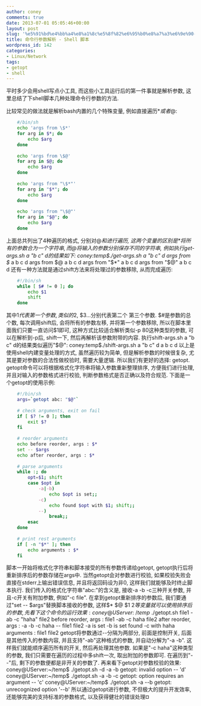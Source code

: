 ```yaml
---
author: coney
comments: true
date: 2013-07-01 05:05:46+00:00
layout: post
slug: '%e5%91%bd%e4%bb%a4%e8%a1%8c%e5%8f%82%e6%95%b0%e8%a7%a3%e6%9e%90-shell-%e8%84%9a%e6%9c%ac'
title: 命令行参数解析 - Shell 脚本
wordpress_id: 142
categories:
- Linux/Network
tags:
- getopt
- shell
---
```


平时多少会用shell写点小工具, 而这些小工具运行后的第一件事就是解析参数, 这里总结了下shell脚本几种处理命令行参数的方法.

比较常见的做法就是解析bash内置的几个特殊变量, 例如直接遍历$*或者$@:
``` bash
    #/bin/sh
    echo 'args from \$*'
    for arg in $*; do
        echo $arg
    done
    
    echo 'args from \$@'
    for arg in $@; do
        echo $arg
    done
    
    echo 'args from "\$*"'
    for arg in "$*"; do
        echo $arg
    done
    
    echo 'args from "\$@"'
    for arg in "$@"; do
        echo $arg
    done
```
上面总共列出了4种遍历的格式, 分别对$@和$*进行遍历, 这两个变量的区别是$*将所有的参数合为一个字符串, 而$@将输入的参数分别保存不同的字符串, 例如执行get-args.sh a "b c" d的结果如下:
    coney:temp$./get-args.sh a "b c" d
    args from $*
    a
    b
    c
    d
    args from $@
    a
    b
    c
    d
    args from "$*"
    a b c d
    args from "$@"
    a
    b c
    d
还有一种方法就是通过shift方法来将处理过的参数移除, 从而完成遍历:
``` bash
    #!/bin/sh
    while [ $# != 0 ]; do
        echo $1
        shift
    done
```
其中$1代表第一个参数, 类似的$2, $3...分别代表第二个 第三个参数. $#是参数的总个数, 每次调用shift后, 会将所有的参数左移, 并将第一个参数移除, 所以在脚本里面我们只要一直访问$1即可, 这种方式比较适合解析类似-p 80这种类型的参数, 可以在解析到-p后, shift一下, 然后再解析该参数附带的内容. 执行shift-args.sh a "b c" d的结果类似遍历"$@":
    coney:temp$./shift-args.sh a "b c" d
    a
    b c
    d
以上是使用shell内建变量处理的方式, 虽然遍历较为简单, 但是解析参数的时候很复杂, 尤其是要对参数的合法性做校验时, 需要大量逻辑.
所以我们有更好的选择: getopt. getopt命令可以将根据格式化字符串将输入参数重新整理排序, 方便我们进行处理, 并且对输入的参数格式进行校验, 判断参数格式是否正确以及符合规范. 下面是一个getopt的使用示例:
``` bash
    #!/bin/sh
    args=`getopt abc: "$@"`
    
    # check arguments, exit on fail
    if [ $? != 0 ]; then
        exit $?
    fi
    
    # reorder arguments
    echo before reorder, args : $*
    set -- $args
    echo after reorder, args : $*
    
    # parse arguments
    while :; do
        opt=$1; shift
        case $opt in
            -a|-b)
                echo $opt is set;;
            -c) 
                echo found $opt with $1; shift;;
            --) 
                break;;
        esac
    done
    
    # print rest arguments
    if [ -n "$*" ]; then
        echo arguments : $*
    fi
```
脚本一开始将格式化字符串和脚本接受的所有参数传递给getopt, getopt执行后将重新排序后的参数存储在args中. 当然getopt会对参数进行校验, 如果校验失败会直接在stderr上输出错误信息, 并且将返回码设为非0, 这样我们就能够及时终止脚本执行.
我们传入的格式化字符串"abc:"的含义是, 接收-a -b -c三种开关参数, 并且-c开关有附加参数, 例如"-c file".
在拿到getopt重新排序的参数后, 我们要通过"set -- $args"替换脚本接收的参数, 这样$* $@ $1 $2等变量就可以使用排序后的参数, 先看下这个命令的运行效果:
    coney@UServer:~/temp$ ./getopt.sh file1 -ab -c "haha" file2
    before reorder, args : file1 -ab -c haha file2
    after reorder, args : -a -b -c haha -- file1 file2
    -a is set
    -b is set
    found -c with haha
    arguments : file1 file2
getopt将参数通过--分隔为两部分, 前面是控制开关, 后面是其他传入的参数内容, 并且支持"-ab"这种格式的参数, 并自动分解为"-a -b". 这样我们就能顺序遍历所有的开关, 然后再处理其他参数. 如果是"-c haha"这种类型的参数, 我们只需要在遍历的过程中多shift一次, 取出附加的参数即可. 在遍历到"--"后, 剩下的参数便都是非开关的参数了.
再来看下getopt对参数校验的效果:
    coney@UServer:~/temp$ ./getopt.sh -d -a -b
    getopt: invalid option -- 'd'
    coney@UServer:~/temp$ ./getopt.sh -a -b -c
    getopt: option requires an argument -- 'c'
    coney@UServer:~/temp$ ./getopt.sh -a --b
    getopt: unrecognized option '--b'
所以通过getopt进行参数, 不但极大的提升开发效率, 还能够完美的支持标准的参数格式, 以及获得健壮的错误处理¤
